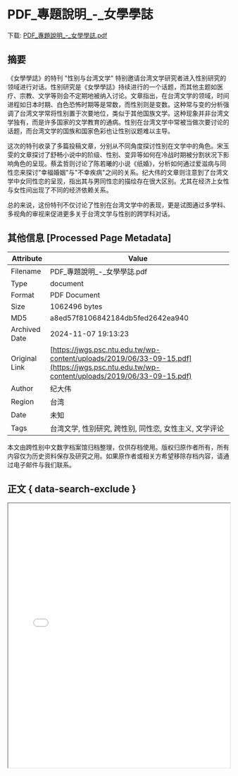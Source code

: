# PDF_專題說明_-_女學學誌

<!-- tcd_download_link -->
下载: <a href="../PDF_專題說明_-_女學學誌.pdf" download>PDF_專題說明_-_女學學誌.pdf</a>
<!-- tcd_download_link_end -->

## 摘要

<!-- tcd_abstract -->
《女學學誌》的特刊 "性别与台湾文学" 特别邀请台湾文学研究者进入性别研究的领域进行对话。性别研究是《女學學誌》持续进行的一个话题，而其他主题如医疗、宗教、文学等则会不定期地被纳入讨论。文章指出，在台湾文学的领域，时间进程如日本时期、白色恐怖时期等是常数，而性别则是变数。这种常与变的分析强调了台湾文学常将性别置于次要地位，类似于其他国族文学。这种现象并非台湾文学独有，而是许多国家的文学教育的通病。性别在台湾文学中常被当做次要讨论的话题，而台湾文学的国族和国家色彩也让性别议题难以主导。

这次的特刊收录了多篇投稿文章，分别从不同角度探讨性别在文学中的角色。宋玉雯的文章探讨了舒畅小说中的阶级、性别、变异等如何在冷战时期被分割状况下影响角色的呈现。蔡孟哲则讨论了陈若曦的小说《纸婚》，分析如何通过爱滋病与同性恋来探讨"幸福婚姻"与"不幸疾病"之间的关系。纪大伟的文章则注意到了台湾文学中女同性恋的呈现，指出其与男同性恋的描绘存在很大区别。尤其在经济上女性与女性间出现了不同的经济依赖关系。

总的来说，这份特刊不仅讨论了性别在台湾文学中的表现，更是试图通过多学科、多视角的审视来促进更多关于台湾文学与性别的跨学科对话。

<!-- tcd_abstract_end -->

## 其他信息 [Processed Page Metadata]

| Attribute       | Value                                  |
|-----------------|----------------------------------------|
| Filename        | PDF_專題說明_-_女學學誌.pdf                             |
| Type            | document                                 |
| Format          | PDF Document                               |
| Size            | 1062496 bytes                           |
| MD5             | a8ed57f8106842184db5fed2642ea940                                  |
| Archived Date   | 2024-11-07 19:13:23                             |
| Original Link   | [https://jwgs.psc.ntu.edu.tw/wp-content/uploads/2019/06/33-09-15.pdf](https://jwgs.psc.ntu.edu.tw/wp-content/uploads/2019/06/33-09-15.pdf)                         |
| Author          | 纪大伟                               |
| Region          | 台湾                               |
| Date            | 未知                                 |
| Tags            | 台湾文学, 性别研究, 跨性别, 同性恋, 女性主义, 文学评论                                 |

本文由跨性别中文数字档案馆归档整理，仅供存档使用。版权归原作者所有，所有内容仅为历史资料保存及研究之用。如果原作者或相关方希望移除存档内容，请通过电子邮件与我们联系。

## 正文 { data-search-exclude }

<!-- tcd_main_text -->
<iframe src="../PDF_專題說明_-_女學學誌.pdf" width="100%" height="600px">
    <p>无法显示PDF，请下载查看。</p>
</iframe>
<!-- tcd_main_text_end -->

